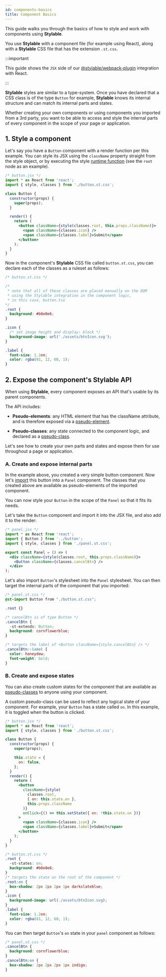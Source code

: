 ```yaml
---
id: components-basics
title: Component Basics
---
```


This guide walks you through the basics of how to style and work with components using **Stylable**.

You use **Stylable** with a component file (for example using React), along with a **Stylable** CSS file that has the extension `.st.css`.

:::important

This guide shows the `JSX` side of our [@stylable/webpack-plugin](https://github.com/wix/stylable/tree/master/packages/webpack-plugin) integration with React.

:::

**Stylable** styles are similar to a type-system. Once you have declared that a CSS class is of the type `Button` for example, **Stylable** knows its internal structure and can match its internal parts and states.

Whether creating your own components or using components you imported from a 3rd party, you want to be able to access and style the internal parts of every component in the scope of your page or application.

## 1. Style a component

Let's say you have a `Button` component with a render function per this example. You can style its JSX using the `className` property straight from the style object, or by executing the style [runtime function](../references/runtime.md) (see the `root` node as an example).

```jsx
/* button.jsx */
import * as React from 'react';
import { style, classes } from './button.st.css';

class Button {
  constructor(props) {
    super(props);
  }

  render() {
    return (
      <button className={style(classes.root, this.props.className)}>
        <span className={classes.icon} />
        <span className={classes.label}>Submit</span>
      </button>
    );
  }
}
```

Now in the component's **Stylable** CSS file called `button.st.css`, you can declare each of the classes as a ruleset as follows:

```css
/* button.st.css */

/* 
 * note that all of these classes are placed manually on the DOM 
 * using the Stylable integration in the component logic,
 * in this case, button.tsx
*/
.root {
  background: #b0e0e6;
}

.icon {
  /* set image height and display: block */
  background-image: url('./assets/btnIcon.svg');
}

.label {
  font-size: 1.2em;
  color: rgba(81, 12, 68, 1);
}
```

## 2. Expose the component's Stylable API

When using **Stylable**, every component exposes an API that's usable by its parent components.

The API includes:

- **Pseudo-elements**: any HTML element that has the className attribute, and is therefore exposed via a [pseudo-element](../references/pseudo-elements.md).

- **Pseudo-classes**: any state connected to the component logic, and declared as a [pseudo-class](../references/pseudo-classes.md).

Let's see how to create your own parts and states and expose them for use throughout a page or application.

### A. Create and expose internal parts

In the example above, you created a very simple button component. Now let's [import](../references/imports.md) this button into a `Panel` component. The classes that you created above are available as pseudo-elements of the imported component.

You can now style your `Button` in the scope of the `Panel` so that it fits its needs.

Let's take the `Button` component and import it into the JSX file, and also add it to the render:

```jsx
/* panel.jsx */
import * as React from 'react';
import { Button } from '../button';
import { style, classes } from './panel.st.css';

export const Panel = () => (
  <div className={style(classes.root, this.props.className)}>
    <Button className={classes.cancelBtn} />
  </div>
);
```

Let's also import `Button`'s stylesheet into the `Panel` stylesheet. You can then target the internal parts of the component that you imported:

<!-- prettier-ignore-start -->
```css
/* panel.st.css */
@st-import Button from "./button.st.css";

.root {}

/* cancelBtn is of type Button */
.cancelBtn {
  -st-extends: Button;
  background: cornflowerblue;
}

/* targets the label of <Button className={style.cancelBtn} /> */
.cancelBtn::label {
  color: honeydew;
  font-weight: bold;
}
```
<!-- prettier-ignore-end -->

### B. Create and expose states

You can also create custom states for the component that are available as [pseudo-classes](../references/pseudo-classes.md) to anyone using your component.

A custom pseudo-class can be used to reflect any logical state of your component. For example, your `Button` has a state called `on`. In this example, it is toggled when the button is clicked.

```jsx
/* button.jsx */
import * as React from 'react';
import { style, classes } from './button.st.css';

class Button {
  constructor(props) {
    super(props);

    this.state = {
      on: false,
    };
  }
  render() {
    return (
      <button
        className={style(
          classes.root,
          { on: this.state.on },
          this.props.className
        )}
        onClick={() => this.setState({ on: !this.state.on })}
      >
        <span className={classes.icon} />
        <span className={classes.label}>Submit</span>
      </button>
    );
  }
}
```

```css
/* button.st.css */
.root {
  -st-states: on;
  background: #b0e0e6;
}
/* targets the state on the root of the component */
.root:on {
  box-shadow: 2px 2px 2px 1px darkslateblue;
}
.icon {
  background-image: url(./assets/btnIcon.svg);
}
.label {
  font-size: 1.2em;
  color: rgba(81, 12, 68, 1);
}
```

You can then target `Button`'s `on` state in your `panel` component as follows:

```css
/* panel.st.css */
.cancelBtn {
  background: cornflowerblue;
}
.cancelBtn:on {
  box-shadow: 2px 2px 2px 1px indigo;
}
```

